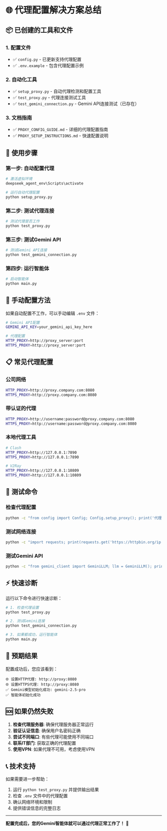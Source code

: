 # 🌐 代理配置解决方案总结

## 📦 已创建的工具和文件

### 1. 配置文件
- ✅ `config.py` - 已更新支持代理配置
- ✅ `.env.example` - 包含代理配置示例

### 2. 自动化工具
- ✅ `setup_proxy.py` - 自动代理检测和配置工具
- ✅ `test_proxy.py` - 代理连接测试工具
- ✅ `test_gemini_connection.py` - Gemini API连接测试（已存在）

### 3. 文档指南
- ✅ `PROXY_CONFIG_GUIDE.md` - 详细的代理配置指南
- ✅ `PROXY_SETUP_INSTRUCTIONS.md` - 快速配置说明

## 🚀 使用步骤

### 第一步: 自动配置代理
```bash
# 激活虚拟环境
deepseek_agent_env\Scripts\activate

# 运行自动代理配置
python setup_proxy.py
```

### 第二步: 测试代理连接
```bash
# 测试代理是否工作
python test_proxy.py
```

### 第三步: 测试Gemini API
```bash
# 测试Gemini API连接
python test_gemini_connection.py
```

### 第四步: 运行智能体
```bash
# 启动智能体
python main.py
```

## 🔧 手动配置方法

如果自动配置不工作，可以手动编辑 `.env` 文件：

```bash
# Gemini API配置
GEMINI_API_KEY=your_gemini_api_key_here

# 代理配置
HTTP_PROXY=http://proxy_server:port
HTTPS_PROXY=http://proxy_server:port
```

## 📋 常见代理配置

### 公司网络
```bash
HTTP_PROXY=http://proxy.company.com:8080
HTTPS_PROXY=http://proxy.company.com:8080
```

### 带认证的代理
```bash
HTTP_PROXY=http://username:password@proxy.company.com:8080
HTTPS_PROXY=http://username:password@proxy.company.com:8080
```

### 本地代理工具
```bash
# Clash
HTTP_PROXY=http://127.0.0.1:7890
HTTPS_PROXY=http://127.0.0.1:7890

# V2Ray
HTTP_PROXY=http://127.0.0.1:10809
HTTPS_PROXY=http://127.0.0.1:10809
```

## 🧪 测试命令

### 检查代理配置
```bash
python -c "from config import Config; Config.setup_proxy(); print('代理已设置')"
```

### 测试网络连接
```bash
python -c "import requests; print(requests.get('https://httpbin.org/ip', timeout=10).json())"
```

### 测试Gemini API
```bash
python -c "from gemini_client import GeminiLLM; llm = GeminiLLM(); print('Gemini客户端初始化成功')"
```

## ⚡ 快速诊断

运行以下命令进行快速诊断：
```bash
# 1. 检查代理设置
python test_proxy.py

# 2. 测试Gemini连接
python test_gemini_connection.py

# 3. 如果都成功，运行智能体
python main.py
```

## 🎯 预期结果

配置成功后，您应该看到：
```
🌐 设置HTTP代理: http://proxy:8080
🌐 设置HTTPS代理: http://proxy:8080
✅ Gemini模型初始化成功: gemini-2.5-pro
✅ 智能体初始化成功
```

## 🆘 如果仍然失败

1. **检查代理服务器**: 确保代理服务器正常运行
2. **验证认证信息**: 确保用户名密码正确
3. **尝试不同端口**: 有些代理可能使用不同端口
4. **联系IT部门**: 获取正确的代理配置
5. **使用VPN**: 如果代理不可用，考虑使用VPN

## 📞 技术支持

如果需要进一步帮助：
1. 运行 `python test_proxy.py` 并提供输出结果
2. 检查 `.env` 文件中的代理配置
3. 确认网络环境和限制
4. 提供错误信息的完整日志

---

**配置完成后，您的Gemini智能体就可以通过代理正常工作了！** 🎉
